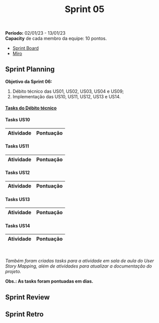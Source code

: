 <h1 align="center"><b>Sprint 05</b></h1>

<br>

**Período:** 02/01/23 - 13/01/23 <br>
**Capacity** de cada membro da equipe: 10 pontos.

- [Sprint Board](https://trello.com/b/hObguyFv/sprint-board)
- [Miro](https://miro.com/app/board/uXjVPFFIyc4=/)

## Sprint Planning

**Objetivo da Sprint 06:**
  1. Débito técnico das US01, US02, US03, US04 e US09;
  2. Implementação das US10, US11, US12, US13 e US14.
 

#### [Tasks do Débito técnico](./Sprint04.md)

#### Tasks US10
| Atividade | Pontuação | 
| --------- | --------- | 

#### Tasks US11
| Atividade | Pontuação | 
| --------- | --------- | 

#### Tasks US12
| Atividade | Pontuação | 
| --------- | --------- | 

#### Tasks US13
| Atividade | Pontuação | 
| --------- | --------- | 

#### Tasks US14
| Atividade | Pontuação | 
| --------- | --------- | 

<br>

*Também foram criadas tasks para a atividade em sala de aula do User Story Mapping, além de atividades para atualizar a documentação do projeto.*

**Obs.: As tasks foram pontuadas em dias.**

## Sprint Review 

## Sprint Retro
